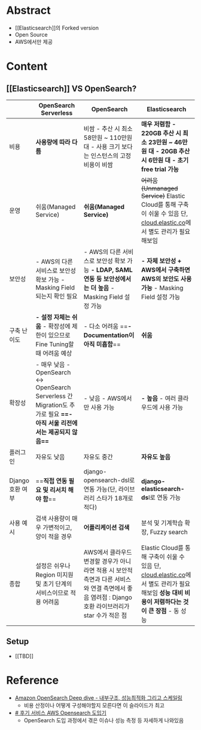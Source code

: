 # Abstract
- [[Elasticsearch]]의 Forked version
- Open Source
- AWS에서만 제공
# Content
## [[Elasticsearch]] VS OpenSearch?
||OpenSearch Serverless|OpenSearch|Elasticsearch|
|---|---|---|---|
|비용|**사용량에 따라 다름**|비쌈 - 추산 시 최소 58만원 ~ 110만원 대 - 사용 크기 보다는 인스턴스의 고정 비용이 비쌈|**매우** **저렴함 - 220GB 추산 시 최소 23만원 ~ 46만원 대 - 20GB 추산 시 6만원 대 - 초기 free trial 가능**|
|운영|쉬움(Managed Service)|**쉬움(Managed Service)**|~~어려움(Unmanaged Service)~~ Elastic Cloud를 통해 구축이 쉬울 수 있음 단, [cloud.elastic.co](http://cloud.elastic.co/)에서 별도 관리가 필요해보임|
|보안성|- AWS의 다른 서비스로 보안성 확보 가능 - Masking Field 되는지 확인 필요|- AWS의 다른 서비스로 보안성 확보 가능 **- LDAP, SAML 연동 등 보안성에서는 더 높음** - Masking Field 설정 가능|**- 자체 보안성 + AWS에서 구축하면 AWS의 보안도 사용 가능** - Masking Field 설정 가능|
|구축 난이도|**- 설정 자체는 쉬움** - 확장성에 제한이 있으므로 Fine Tuning할 때 어려움 예상|- 다소 어려움 ==**- Documentation이 아직 미흡함**==|**쉬움**|
|확장성|- 매우 낮음 - OpenSearch ↔ OpenSearch Serverless 간 Migration도 추가로 필요 **==- 아직 서울 리전에서는 제공되지 않음==**|- 낮음 - AWS에서만 사용 가능|**- 높음** - 여러 클라우드에 사용 가능|
|플러그인|자유도 낮음|자유도 중간|**자유도 높음**|
|Django호환 여부|==**직접 연동 필요 및 리서치 해야 함**==|django-opensearch-dsl로 연동 가능(단, 라이브러리 스타가 18개로 적다)|**django-elasticsearch-ds**l로 연동 가능|
|사용 예시|검색 사용량이 매우 가변적이고, 양이 적을 경우|**어플리케이션 검색**|분석 및 기계학습 확장, Fuzzy search|
|종합|설정은 쉬우나 Region 미지원 및 초기 단계의 서비스이므로 적용 어려움|AWS에서 클라우드 변경할 경우가 아니라면 적용 시 보안적 측면과 다른 서비스와 연결 측면에서 좋음 염려점 : Django 호환 라이브러리가 star 수가 적은 점|Elastic Cloud를 통해 구축이 쉬울 수 있음 단, [cloud.elastic.co](http://cloud.elastic.co/)에서 별도 관리가 필요해보임 **성능 대비 비용이 저렴하다는 것이 큰 장점** - 동 성능|
## Setup
- [[TBD]]

# Reference
- [Amazon OpenSearch Deep dive - 내부구조, 성능최적화 그리고 스케일링](https://www.slideshare.net/awskorea/t2s2pdf)
	- 비용 산정이나 어떻게 구성해야할지 모른다면 이 슬라이드가 최고
- [# 후기 서비스 AWS Opensearch 도입기](https://helloworld.kurly.com/blog/2023-review-opensearch/)
	- OpenSearch 도입 과정에서 겪은 이슈나 성능 측정 등 자세하게 나와있음